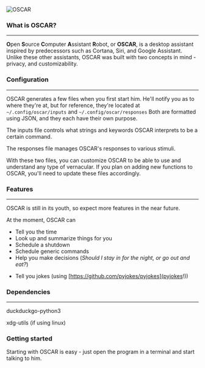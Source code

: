 ![OSCAR](https://i.imgur.com/zMjKKeP.png)


### **What is OSCAR?**
---

**O**pen **S**ource **C**omputer **A**ssistant **R**obot, or **OSCAR**, is a desktop assistant inspired by predecessors such as Cortana, Siri, and Google Assistant. Unlike these other assistants, OSCAR was built with two concepts in mind - privacy, and customizability.


### **Configuration**
---

OSCAR generates a few files when you first start him. He'll notify you as to where they're at, but for reference, they're located at `~/.config/oscar/inputs` and `~/.config/oscar/responses`
Both are formatted using JSON, and they each have their own purpose.


The inputs file controls what strings and keywords OSCAR interprets to be a certain command.


The responses file manages OSCAR's responses to various stimuli.


With these two files, you can customize OSCAR to be able to use and understand any type of vernacular. If you plan on adding new functions to OSCAR, you'll need to update these files accordingly.

### **Features**
---
OSCAR is still in its youth, so expect more features in the near future.

At the moment, OSCAR can
* Tell you the time
* Look up and summarize things for you
* Schedule a shutdown
* Schedule generic commands
* Help you make decisions (*Should I stay in for the night, or go out and eat?*)
- Tell you jokes (using [https://github.com/pyjokes/pyjokes](pyjokes!))

### **Dependencies**
---

duckduckgo-python3

xdg-utils (if using linux)



### **Getting started**

Starting with OSCAR is easy - just open the program in a terminal and start talking to him.
